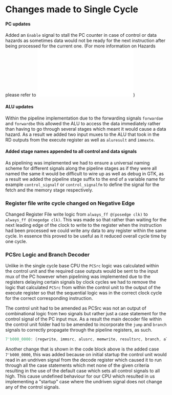 # Changes made to Single Cycle
#### PC updates

Added an ```Enable``` signal to stall the PC counter in case of control or data hazards as sometimes data would not be ready for the next instruction after being processed for the current one. (For more information on Hazards please refer to ![Hazard Unit](pipelining/hazard_unit.md))
####  ALU updates

Within the pipeline implementation due to the forwarding signals ```forwardae``` and ```forwardbe``` this  allowed the ALU to access the data immediately rather than having to go through several stages which meant it would cause a data hazard. As a result we added two input muxes to the ALU that took in the RD outputs from the execute register as well as ```aluresult``` and ```immexte```.
#### Added stage names appended to all control and data signals

As pipelining was implemented we had to ensure a universal naming scheme for different signals along the pipeline stages as if they were all named the same it would be difficult to wire up as well as debug in GTK, as a result we added the pipeline stage suffix to the end of a variable name for example ```control_signalf``` or ```control_signalfm``` to define the signal for the fetch and the memory stage respectively.
### Register file write cycle changed on Negative Edge

Changed Register File write logic from ```always_ff @(posedge clk)``` to ```always_ff @(negedge clk)```. This was made so that rather than waiting for the next leading edge of the clock to write to the register when the instruction had been processed we could write any data to any register within the same cycle. In essence this proved to be useful as it reduced overall cycle time by one cycle. 

### PCSrc Logic and Branch Decoder

Unlike in the single cycle base CPU the ```PCSrc``` logic was calculated within the control unit and the required case outputs would be sent to the input mux of the PC however when pipelining was implemented due to the registers delaying certain signals by clock cycles we had to remove the logic that calculated ```PCSrc``` from within the control unit to the output of the execute register so that the sequential logic was in the correct clock cycle for the correct corresponding instruction.

The control unit had to be amended as PCSrc was not an output of combinational logic from two signals but rather just a case statement for the control signal of the PC input mux. As a result the main decoder file within the control unit folder had to be amended to incorporate the ```jump``` and ```branch``` signals to correctly propagate through the pipeline registers, as such. 

```verilog
7'b000_0000: {regwrite, immsrc, alusrc, memwrite, resultsrc, branch, aluop, jump, jalr} = 14'b00000_0000_00000; 
```
Another change that is shown in the code block above is the added case ```7'b000_0000```, this was added because on initial startup the control unit would read in an undriven signal from the decode register which caused it to run through all the case statements which met none of the given criteria resulting in the use of the default case which sets all control signals to all high. This cause undefined behaviour for our CPU which resulted in us implementing a "startup" case where the undriven signal does not change any of the control signals. 




